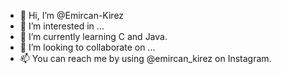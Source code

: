- 👋 Hi, I’m @Emircan-Kirez
- 👀 I’m interested in ...
- 🌱 I’m currently learning C and Java.
- 💞️ I’m looking to collaborate on ...
- 📫 You can reach me by using @emircan_kirez on Instagram.

<!---
Emircan-Kirez/Emircan-Kirez is a ✨ special ✨ repository because its `README.md` (this file) appears on your GitHub profile.
You can click the Preview link to take a look at your changes.
--->
